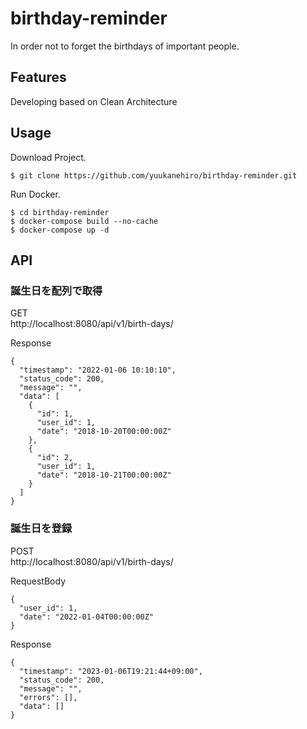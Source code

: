 # birthday-reminder
 In order not to forget the birthdays of important people.

## Features
 Developing based on Clean Architecture
## Usage
 Download Project.
```bash:
$ git clone https://github.com/yuukanehiro/birthday-reminder.git
```
 Run Docker.
```bash:
$ cd birthday-reminder
$ docker-compose build --no-cache
$ docker-compose up -d
```

## API

### 誕生日を配列で取得
GET  
http://localhost:8080/api/v1/birth-days/
  
Response
```json:
{
  "timestamp": "2022-01-06 10:10:10",
  "status_code": 200,
  "message": "",
  "data": [
    {
      "id": 1,
      "user_id": 1,
      "date": "2018-10-20T00:00:00Z"
    },
    {
      "id": 2,
      "user_id": 1,
      "date": "2018-10-21T00:00:00Z"
    }
  ]
}
```

### 誕生日を登録
POST  
http://localhost:8080/api/v1/birth-days/  
  
RequestBody
```json:
{
  "user_id": 1,
  "date": "2022-01-04T00:00:00Z"
}
```
Response
```json:
{
  "timestamp": "2023-01-06T19:21:44+09:00",
  "status_code": 200,
  "message": "",
  "errors": [],
  "data": []
}
```